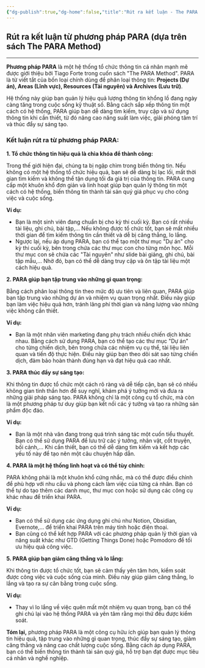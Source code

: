 ```yaml
---
{"dg-publish":true,"dg-home":false,"title":"Rút ra kết luận - The PARA Method","date":"2025-01-31","tags":["book-summary","books/the-para-method"],"dg-path":"Books/05 - The PARA Method/6 - Rút ra kết luận.md","permalink":"/books/05-the-para-method/6-rut-ra-ket-luan/","dgPassFrontmatter":true,"updated":"2025-01-31T08:06:35.909+07:00"}
---
```


## Rút ra kết luận từ phương pháp PARA (dựa trên sách The PARA Method)
---

**Phương pháp PARA** là một hệ thống tổ chức thông tin cá nhân mạnh mẽ được giới thiệu bởi Tiago Forte trong cuốn sách "The PARA Method". PARA là từ viết tắt của bốn loại chính dùng để phân loại thông tin: **Projects (Dự án), Areas (Lĩnh vực), Resources (Tài nguyên) và Archives (Lưu trữ)**.

Hệ thống này giúp bạn quản lý hiệu quả lượng thông tin khổng lồ đang ngày càng tăng trong cuộc sống kỹ thuật số. Bằng cách sắp xếp thông tin một cách có hệ thống, PARA giúp bạn dễ dàng tìm kiếm, truy cập và sử dụng thông tin khi cần thiết, từ đó nâng cao năng suất làm việc, giải phóng tâm trí và thúc đẩy sự sáng tạo.

### Kết luận rút ra từ phương pháp PARA:

**1. Tổ chức thông tin hiệu quả là chìa khóa để thành công:**

Trong thế giới hiện đại, chúng ta bị ngập chìm trong biển thông tin. Nếu không có một hệ thống tổ chức hiệu quả, bạn sẽ dễ dàng bị lạc lối, mất thời gian tìm kiếm và không thể tận dụng tối đa giá trị của thông tin. PARA cung cấp một khuôn khổ đơn giản và linh hoạt giúp bạn quản lý thông tin một cách có hệ thống, biến thông tin thành tài sản quý giá phục vụ cho công việc và cuộc sống.

**Ví dụ:**

- Bạn là một sinh viên đang chuẩn bị cho kỳ thi cuối kỳ. Bạn có rất nhiều tài liệu, ghi chú, bài tập,... Nếu không được tổ chức tốt, bạn sẽ mất nhiều thời gian để tìm kiếm thông tin cần thiết và dễ bị căng thẳng, lo lắng.
- Ngược lại, nếu áp dụng PARA, bạn có thể tạo một thư mục "Dự án" cho kỳ thi cuối kỳ, bên trong chứa các thư mục con cho từng môn học. Mỗi thư mục con sẽ chứa các "Tài nguyên" như slide bài giảng, ghi chú, bài tập mẫu,... Nhờ đó, bạn có thể dễ dàng truy cập và ôn tập tài liệu một cách hiệu quả.

**2. PARA giúp bạn tập trung vào những gì quan trọng:**

Bằng cách phân loại thông tin theo mức độ ưu tiên và liên quan, PARA giúp bạn tập trung vào những dự án và nhiệm vụ quan trọng nhất. Điều này giúp bạn làm việc hiệu quả hơn, tránh lãng phí thời gian và năng lượng vào những việc không cần thiết.

**Ví dụ:**

- Bạn là một nhân viên marketing đang phụ trách nhiều chiến dịch khác nhau. Bằng cách sử dụng PARA, bạn có thể tạo các thư mục "Dự án" cho từng chiến dịch, bên trong chứa các nhiệm vụ cụ thể, tài liệu liên quan và tiến độ thực hiện. Điều này giúp bạn theo dõi sát sao từng chiến dịch, đảm bảo hoàn thành đúng hạn và đạt hiệu quả cao nhất.

**3. PARA thúc đẩy sự sáng tạo:**

Khi thông tin được tổ chức một cách rõ ràng và dễ tiếp cận, bạn sẽ có nhiều không gian tinh thần hơn để suy nghĩ, khám phá ý tưởng mới và đưa ra những giải pháp sáng tạo. PARA không chỉ là một công cụ tổ chức, mà còn là một phương pháp tư duy giúp bạn kết nối các ý tưởng và tạo ra những sản phẩm độc đáo.

**Ví dụ:**

- Bạn là một nhà văn đang trong quá trình sáng tác một cuốn tiểu thuyết. Bạn có thể sử dụng PARA để lưu trữ các ý tưởng, nhân vật, cốt truyện, bối cảnh,... Khi cần thiết, bạn có thể dễ dàng tìm kiếm và kết hợp các yếu tố này để tạo nên một câu chuyện hấp dẫn.

**4. PARA là một hệ thống linh hoạt và có thể tùy chỉnh:**

PARA không phải là một khuôn khổ cứng nhắc, mà có thể được điều chỉnh để phù hợp với nhu cầu và phong cách làm việc của từng cá nhân. Bạn có thể tự do tạo thêm các danh mục, thư mục con hoặc sử dụng các công cụ khác nhau để triển khai PARA.

**Ví dụ:**

- Bạn có thể sử dụng các ứng dụng ghi chú như Notion, Obsidian, Evernote,... để triển khai PARA trên máy tính hoặc điện thoại.
- Bạn cũng có thể kết hợp PARA với các phương pháp quản lý thời gian và năng suất khác như GTD (Getting Things Done) hoặc Pomodoro để tối ưu hiệu quả công việc.

**5. PARA giúp bạn giảm căng thẳng và lo lắng:**

Khi thông tin được tổ chức tốt, bạn sẽ cảm thấy yên tâm hơn, kiểm soát được công việc và cuộc sống của mình. Điều này giúp giảm căng thẳng, lo lắng và tạo ra sự cân bằng trong cuộc sống.

**Ví dụ:**

- Thay vì lo lắng về việc quên mất một nhiệm vụ quan trọng, bạn có thể ghi chú lại vào hệ thống PARA và yên tâm rằng mọi thứ đều được kiểm soát.

**Tóm lại,** phương pháp PARA là một công cụ hữu ích giúp bạn quản lý thông tin hiệu quả, tập trung vào những gì quan trọng, thúc đẩy sự sáng tạo, giảm căng thẳng và nâng cao chất lượng cuộc sống. Bằng cách áp dụng PARA, bạn có thể biến thông tin thành tài sản quý giá, hỗ trợ bạn đạt được mục tiêu cá nhân và nghề nghiệp.

